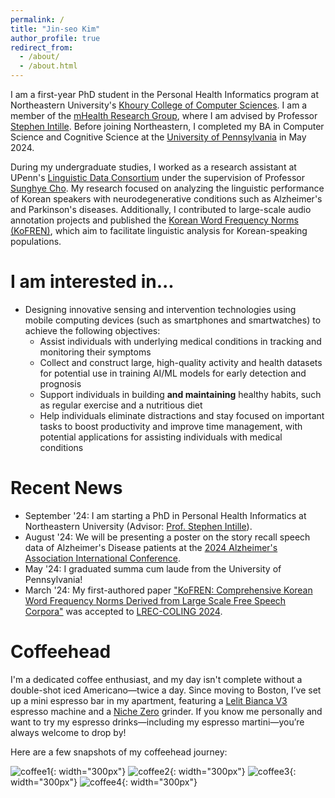 ```yaml
---
permalink: /
title: "Jin-seo Kim"
author_profile: true
redirect_from: 
  - /about/
  - /about.html
---
```


I am a first-year PhD student in the Personal Health Informatics program at Northeastern University's [Khoury College of Computer Sciences](https://www.khoury.northeastern.edu/). I am a member of the [mHealth Research Group](https://www.mhealthgroup.org/), where I am advised by Professor [Stephen Intille](https://www.khoury.northeastern.edu/home/intille/). Before joining Northeastern, I completed my BA in Computer Science and Cognitive Science at the [University of Pennsylvania](https://www.upenn.edu/) in May 2024.

During my undergraduate studies, I worked as a research assistant at UPenn's [Linguistic Data Consortium](https://www.ldc.upenn.edu/) under the supervision of Professor [Sunghye Cho](https://www.sunghyecho.com/). My research focused on analyzing the linguistic performance of Korean speakers with neurodegenerative conditions such as Alzheimer's and Parkinson's diseases. Additionally, I contributed to large-scale audio annotation projects and published the [Korean Word Frequency Norms (KoFREN)](https://aclanthology.org/2024.lrec-main.866/), which aim to facilitate linguistic analysis for Korean-speaking populations.

I am interested in...
======
- Designing innovative sensing and intervention technologies using mobile computing devices (such as smartphones and smartwatches) to achieve the following objectives:
  - Assist individuals with underlying medical conditions in tracking and monitoring their symptoms
  - Collect and construct large, high-quality activity and health datasets for potential use in training AI/ML models for early detection and prognosis
  - Support individuals in building **and maintaining** healthy habits, such as regular exercise and a nutritious diet
  - Help individuals eliminate distractions and stay focused on important tasks to boost productivity and improve time management, with potential applications for assisting individuals with medical conditions

Recent News
======
- September '24: I am starting a PhD in Personal Health Informatics at Northeastern University (Advisor: [Prof. Stephen Intille](https://www.khoury.northeastern.edu/home/intille/)).
- August '24: We will be presenting a poster on the story recall speech data of Alzheimer's Disease patients at the [2024 Alzheimer's Association International Conference](https://aaic.alz.org/). 
- May '24: I graduated summa cum laude from the University of Pennsylvania!
- March '24: My first-authored paper ["KoFREN: Comprehensive Korean Word Frequency Norms Derived from Large Scale Free Speech Corpora"](https://aclanthology.org/2024.lrec-main.866/) was accepted to [LREC-COLING 2024](https://lrec-coling-2024.org/). 

Coffeehead
======
I'm a dedicated coffee enthusiast, and my day isn't complete without a double-shot iced Americano—twice a day. Since moving to Boston, I’ve set up a mini espresso bar in my apartment, featuring a [Lelit Bianca V3](https://www.lelit.com/en-us/product/bianca-pesbn03) espresso machine and a [Niche Zero](https://www.nichecoffee.co.uk/products/niche-zero?srsltid=AfmBOorlBbXx_EmO9VSEIYUns7QnuR1Iowju55nYFoMRW_fP6if24qdh) grinder. If you know me personally and want to try my espresso drinks—including my espresso martini—you’re always welcome to drop by!

Here are a few snapshots of my coffeehead journey:

![coffee1](../images/coffee_1.PNG){: width="300px"}
![coffee2](../images/coffee_2.png){: width="300px"} 
![coffee3](../images/coffee_3.png){: width="300px"}
![coffee4](../images/coffee_4.png){: width="300px"} 